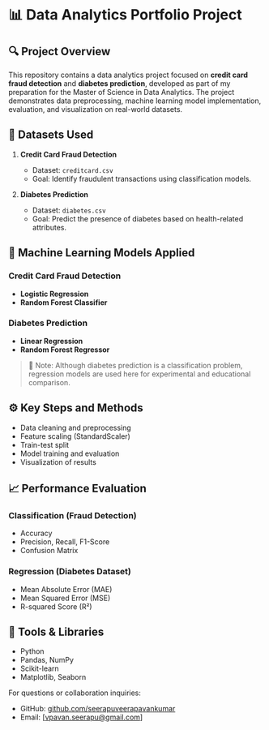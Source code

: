 # 📊 Data Analytics Portfolio Project

## 🔍 Project Overview

This repository contains a data analytics project focused on **credit card fraud detection** and **diabetes prediction**, developed as part of my preparation for the Master of Science in Data Analytics. The project demonstrates data preprocessing, machine learning model implementation, evaluation, and visualization on real-world datasets.

## 📁 Datasets Used

1. **Credit Card Fraud Detection**

   * Dataset: `creditcard.csv`
   * Goal: Identify fraudulent transactions using classification models.

2. **Diabetes Prediction**

   * Dataset: `diabetes.csv`
   * Goal: Predict the presence of diabetes based on health-related attributes.

## 🧠 Machine Learning Models Applied

### Credit Card Fraud Detection

* **Logistic Regression**
* **Random Forest Classifier**

### Diabetes Prediction

* **Linear Regression**
* **Random Forest Regressor**

> 🔄 Note: Although diabetes prediction is a classification problem, regression models are used here for experimental and educational comparison.

## ⚙️ Key Steps and Methods

* Data cleaning and preprocessing
* Feature scaling (StandardScaler)
* Train-test split
* Model training and evaluation
* Visualization of results

## 📈 Performance Evaluation

### Classification (Fraud Detection)

* Accuracy
* Precision, Recall, F1-Score
* Confusion Matrix

### Regression (Diabetes Dataset)

* Mean Absolute Error (MAE)
* Mean Squared Error (MSE)
* R-squared Score (R²)

## 🧰 Tools & Libraries

* Python
* Pandas, NumPy
* Scikit-learn
* Matplotlib, Seaborn


For questions or collaboration inquiries:

* GitHub: [github.com/seerapuveerapavankumar](https://github.com/seerapuveerapavankumar)
* Email: \[vpavan.seerapu@gmail.com]


